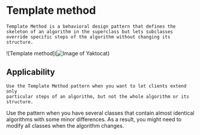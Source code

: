 # Template method
```
Template Method is a behavioral design pattern that defines the 
skeleton of an algorithm in the superclass but lets subclasses 
override specific steps of the algorithm without changing its structure.
```
![Template method](![Image of Yaktocat](https://octodex.github.com/images/yaktocat.png))

## Applicability
```
Use the Template Method pattern when you want to let clients extend only 
particular steps of an algorithm, but not the whole algorithm or its structure.
```
Use the pattern when you have several classes that contain almost 
identical algorithms with some minor differences. As a result, 
you might need to modify all classes when the algorithm changes.
```
 
